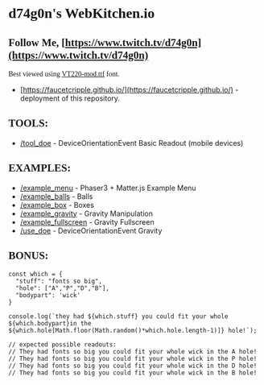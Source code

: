 # <span style="font-family:VT220-mod;">d74g0n's WebKitchen.io
## <span style="font-family:VT220-mod;">Follow Me, [https://www.twitch.tv/d74g0n](https://www.twitch.tv/d74g0n)
    
<span style="font-family:VT220-mod;"> Best viewed using [VT220-mod.ttf](https://faucetcripple.github.io/use_doe/fonts/VT220-mod.ttf) font.
- [https://faucetcripple.github.io/](https://faucetcripple.github.io/) - deployment of this repository.



## <span style="font-family:VT220-mod;"> TOOLS:
- [/tool_doe](https://faucetcripple.github.io/tool_doe) - DeviceOrientationEvent Basic Readout (mobile devices)

## <span style="font-family:VT220-mod;">EXAMPLES:


- [/example_menu](https://faucetcripple.github.io/example_menu) - Phaser3 + Matter.js Example Menu
- [/example_balls](https://faucetcripple.github.io/example_balls) - Balls
- [/example_box](https://faucetcripple.github.io/example_box) - Boxes
- [/example_gravity](https://faucetcripple.github.io/example_gravity) - Gravity Manipulation
- [/example_fullscreen](https://faucetcripple.github.io/example_fullscreen) - Gravity Fullscreen
- [/use_doe](https://faucetcripple.github.io/use_doe) - DeviceOrientationEvent Gravity

## <span style="font-family:VT220-mod;">BONUS:
```
const which = {
  "stuff": "fonts so big",
  "hole": ["A","P","D","B"],
  "bodypart": 'wick'
}

console.log(`they had ${which.stuff} you could fit your whole ${which.bodypart}in the ${which.hole[Math.floor(Math.random()*which.hole.length-1)]} hole!`);
    
// expected possible readouts:
// They had fonts so big you could fit your whole wick in the A hole!
// They had fonts so big you could fit your whole wick in the P hole!
// They had fonts so big you could fit your whole wick in the D hole!
// They had fonts so big you could fit your whole wick in the B hole!
```

